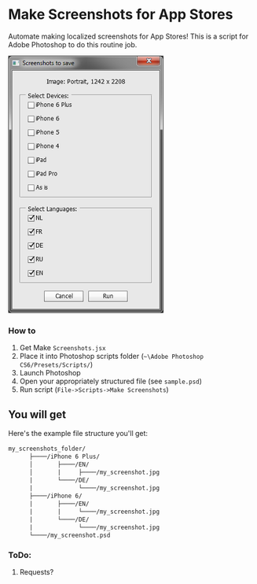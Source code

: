# Make Screenshots for App Stores
Automate making localized screenshots for App Stores! This is a script for Adobe Photoshop to do this routine job.

![Dialog](make-screenshots-dialog.png)

### How to
1. Get Make `Screenshots.jsx`
2. Place it into  Photoshop scripts folder (`~\Adobe Photoshop CS6/Presets/Scripts/`)
3. Launch Photoshop
4. Open your appropriately structured file (see `sample.psd`)
5. Run script (`File->Scripts->Make Screenshots`)

## You will get
Here's the example file structure you'll get:
```
my_screenshots_folder/
      ├────/iPhone 6 Plus/
      │       ├────/EN/
      │       |     ├────/my_screenshot.jpg
      |       └────/DE/
      |             └────/my_screenshot.jpg
      ├────/iPhone 6/
      |       ├────/EN/
      |       |     └────/my_screenshot.jpg
      |       └────/DE/
      |             └────/my_screenshot.jpg
      └────/my_screenshot.psd
```       
### ToDo:
1. Requests?
